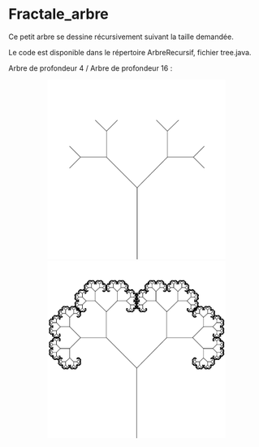 # Fractale_arbre
Ce petit arbre se dessine récursivement suivant la taille demandée.

Le code est disponible dans le répertoire ArbreRecursif, fichier tree.java.

Arbre de profondeur 4 / Arbre de profondeur 16 :
<p align="center">
  <img src="https://github.com/ClaireGouessant/Fractale_arbre/blob/master/ArbreRecursif/Arbre4.PNG" width="350"/>
  <img src="https://github.com/ClaireGouessant/Fractale_arbre/blob/master/ArbreRecursif/Arbre16.PNG" width="350"/>
</p>
